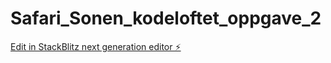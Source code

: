 # Safari_Sonen_kodeloftet_oppgave_2

[Edit in StackBlitz next generation editor ⚡️](https://stackblitz.com/~/github.com/THOM4S-XXIII/Safari_Sonen_kodeloftet_oppgave_2)